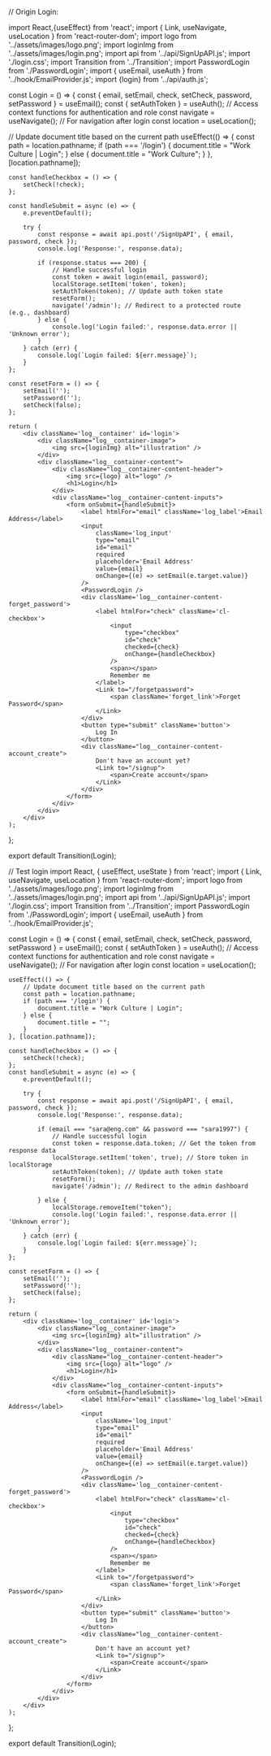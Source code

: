 
// Origin Login:

import React,{useEffect} from 'react';
import { Link, useNavigate, useLocation } from 'react-router-dom';
import logo from '../assets/images/logo.png';
import loginImg from '../assets/images/login.png';
import api from '../api/SignUpAPI.js';
import './login.css';
import Transition from '../Transition';
import PasswordLogin from './PasswordLogin';
import { useEmail, useAuth } from '../hook/EmailProvider.js';
import {login} from '../api/auth.js';

const Login = () => {
    const { email, setEmail, check, setCheck, password, setPassword } = useEmail();
    const { setAuthToken } = useAuth(); // Access context functions for authentication and role
    const navigate = useNavigate(); // For navigation after login
    const location = useLocation();

 // Update document title based on the current path
    useEffect(() => {
        const path = location.pathname;
        if (path === '/login') {
            document.title = "Work Culture | Login";
        } else {
            document.title = "Work Culture";
        }
    }, [location.pathname]);

    const handleCheckbox = () => {
        setCheck(!check);
    };

    const handleSubmit = async (e) => {
        e.preventDefault();

        try {
            const response = await api.post('/SignUpAPI', { email, password, check });
            console.log('Response:', response.data);

            if (response.status === 200) {
                // Handle successful login
                const token = await login(email, password);
                localStorage.setItem('token', token);
                setAuthToken(token); // Update auth token state
                resetForm();
                navigate('/admin'); // Redirect to a protected route (e.g., dashboard)
            } else {
                console.log('Login failed:', response.data.error || 'Unknown error');
            }
        } catch (err) {
            console.log(`Login failed: ${err.message}`);
        }
    };

    const resetForm = () => {
        setEmail('');
        setPassword('');
        setCheck(false);
    };

    return (
        <div className='log__container' id='login'>
            <div className="log__container-image">
                <img src={loginImg} alt="illustration" />
            </div>
            <div className="log__container-content">
                <div className="log__container-content-header">
                    <img src={logo} alt="logo" />
                    <h1>Login</h1>
                </div>
                <div className="log__container-content-inputs">
                    <form onSubmit={handleSubmit}>
                        <label htmlFor="email" className='log_label'>Email Address</label>
                        <input
                            className='log_input'
                            type="email"
                            id="email"
                            required
                            placeholder='Email Address'
                            value={email}
                            onChange={(e) => setEmail(e.target.value)}
                        />
                        <PasswordLogin />
                        <div className='log__container-content-forget_password'>
                            <label htmlFor="check" className='cl-checkbox'>
                                <input
                                    type="checkbox"
                                    id="check"
                                    checked={check}
                                    onChange={handleCheckbox}
                                />
                                <span></span>
                                Remember me
                            </label>
                            <Link to="/forgetpassword">
                                <span className='forget_link'>Forget Password</span>
                            </Link>
                        </div>
                        <button type="submit" className='button'>
                            Log In
                        </button>
                        <div className="log__container-content-account_create">
                            Don't have an account yet?
                            <Link to="/signup">
                                <span>Create account</span>
                            </Link>
                        </div>
                    </form>
                </div>
            </div>
        </div>
    );
};

export default Transition(Login);





// Test login 
import React, { useEffect, useState } from 'react';
import { Link, useNavigate, useLocation } from 'react-router-dom';
import logo from '../assets/images/logo.png';
import loginImg from '../assets/images/login.png';
import api from '../api/SignUpAPI.js';
import './login.css';
import Transition from '../Transition';
import PasswordLogin from './PasswordLogin';
import { useEmail, useAuth } from '../hook/EmailProvider.js';

const Login = () => {
    const { email, setEmail, check, setCheck, password, setPassword } = useEmail();
    const { setAuthToken } = useAuth(); // Access context functions for authentication and role
    const navigate = useNavigate(); // For navigation after login
    const location = useLocation();

    useEffect(() => {
        // Update document title based on the current path
        const path = location.pathname;
        if (path === '/login') {
            document.title = "Work Culture | Login";
        } else {
            document.title = "";
        }
    }, [location.pathname]);

    const handleCheckbox = () => {
        setCheck(!check);
    };
    const handleSubmit = async (e) => {
        e.preventDefault();

        try {
            const response = await api.post('/SignUpAPI', { email, password, check });
            console.log('Response:', response.data);

            if (email === "sara@eng.com" && password === "sara1997") {
                // Handle successful login
                const token = response.data.token; // Get the token from response data
                localStorage.setItem('token', true); // Store token in localStorage
                setAuthToken(token); // Update auth token state
                resetForm();
                navigate('/admin'); // Redirect to the admin dashboard
                
            } else {
                localStorage.removeItem("token");
                console.log('Login failed:', response.data.error || 'Unknown error');
            }
        } catch (err) {
            console.log(`Login failed: ${err.message}`);
        }
    };

    const resetForm = () => {
        setEmail('');
        setPassword('');
        setCheck(false);
    };

    return (
        <div className='log__container' id='login'>
            <div className="log__container-image">
                <img src={loginImg} alt="illustration" />
            </div>
            <div className="log__container-content">
                <div className="log__container-content-header">
                    <img src={logo} alt="logo" />
                    <h1>Login</h1>
                </div>
                <div className="log__container-content-inputs">
                    <form onSubmit={handleSubmit}>
                        <label htmlFor="email" className='log_label'>Email Address</label>
                        <input
                            className='log_input'
                            type="email"
                            id="email"
                            required
                            placeholder='Email Address'
                            value={email}
                            onChange={(e) => setEmail(e.target.value)}
                        />
                        <PasswordLogin />
                        <div className='log__container-content-forget_password'>
                            <label htmlFor="check" className='cl-checkbox'>
                                <input
                                    type="checkbox"
                                    id="check"
                                    checked={check}
                                    onChange={handleCheckbox}
                                />
                                <span></span>
                                Remember me
                            </label>
                            <Link to="/forgetpassword">
                                <span className='forget_link'>Forget Password</span>
                            </Link>
                        </div>
                        <button type="submit" className='button'>
                            Log In
                        </button>
                        <div className="log__container-content-account_create">
                            Don't have an account yet?
                            <Link to="/signup">
                                <span>Create account</span>
                            </Link>
                        </div>
                    </form>
                </div>
            </div>
        </div>
    );
};

export default Transition(Login);
